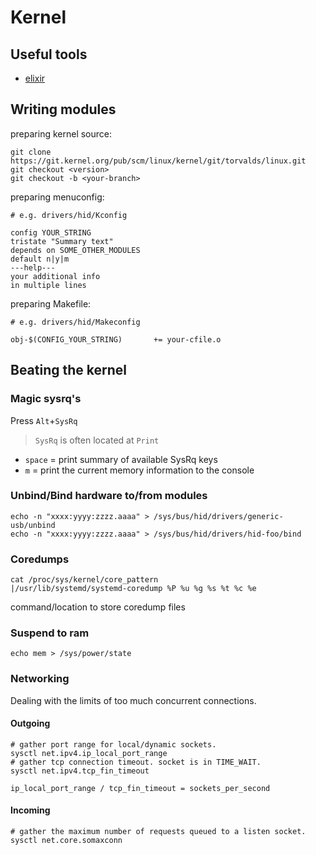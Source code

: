 # Kernel

## Useful tools

* [elixir](http://elixir.free-electrons.com/linux/latest/source)

## Writing modules

preparing kernel source:

    git clone https://git.kernel.org/pub/scm/linux/kernel/git/torvalds/linux.git
    git checkout <version>
    git checkout -b <your-branch>

preparing menuconfig:

    # e.g. drivers/hid/Kconfig

    config YOUR_STRING
    tristate "Summary text"
    depends on SOME_OTHER_MODULES
    default n|y|m
    ---help---
    your additional info
    in multiple lines

preparing Makefile:

    # e.g. drivers/hid/Makeconfig

    obj-$(CONFIG_YOUR_STRING)		+= your-cfile.o

## Beating the kernel

### Magic sysrq's

Press `Alt`+`SysRq`

> `SysRq` is often located at `Print`

* `space` = print summary of available SysRq keys
* `m` = print the current memory information to the console

### Unbind/Bind hardware to/from modules

    echo -n "xxxx:yyyy:zzzz.aaaa" > /sys/bus/hid/drivers/generic-usb/unbind
    echo -n "xxxx:yyyy:zzzz.aaaa" > /sys/bus/hid/drivers/hid-foo/bind

### Coredumps

    cat /proc/sys/kernel/core_pattern
    |/usr/lib/systemd/systemd-coredump %P %u %g %s %t %c %e

command/location to store coredump files

### Suspend to ram

    echo mem > /sys/power/state

### Networking

Dealing with the limits of too much concurrent connections.

#### Outgoing

    # gather port range for local/dynamic sockets.
    sysctl net.ipv4.ip_local_port_range
    # gather tcp connection timeout. socket is in TIME_WAIT.
    sysctl net.ipv4.tcp_fin_timeout

    ip_local_port_range / tcp_fin_timeout = sockets_per_second

#### Incoming

    # gather the maximum number of requests queued to a listen socket.
    sysctl net.core.somaxconn
